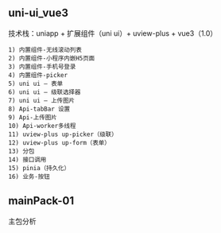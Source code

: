 ## uni-ui_vue3

技术栈：uniapp + 扩展组件（uni ui）+ uview-plus + vue3（1.0）

```
1) 内置组件-无线滚动列表
2) 内置组件-小程序内嵌H5页面
3) 内置组件-手机号登录
4) 内置组件-picker
5) uni ui — 表单
6) uni ui — 级联选择器
7) uni ui — 上传图片
8) Api-tabBar 设置
9) Api-上传图片
10) Api-worker多线程
11) uview-plus up-picker（级联）
12) uview-plus up-form（表单）
13) 分包
14) 接口调用
15) pinia（持久化）
16) 业务-按钮

```

## mainPack-01

主包分析
